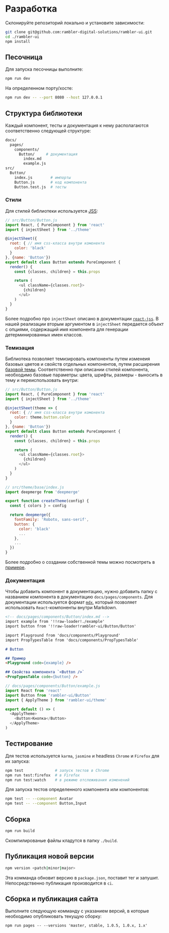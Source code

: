 # Разработка

Склонируйте репозиторий локально и установите зависимости:

```sh
git clone git@github.com:rambler-digital-solutions/rambler-ui.git
cd ./rambler-ui
npm install
```

## Песочница

Для запуска песочницы выполните:

```sh
npm run dev
```

На определенном порту/хосте:

```sh
npm run dev -- --port 8080 --host 127.0.0.1
```

## Структура библиотеки

Каждый компонент, тесты и документация к нему располагаются соответственно следующей структуре:

```sh
docs/
  pages/
    components/
      Button/     # документация
        index.md
        example.js
src/
  Button/
    index.js        # импорты
    Button.js       # код компонента
    Button.test.js  # тесты
```

### Стили

Для стилей библиотеки используется [JSS](https://github.com/cssinjs/jss):

```js
// src/Button/Button.js
import React, { PureComponent } from 'react'
import { injectSheet } from '../theme'

@injectSheet({
  root: { // имя css-класса внутри комонента
    color: 'black'
  }
}, {name: 'Button'})
export default class Button extends PureComponent {
  render() {
    const {classes, children} = this.props

    return (
      <ul className={classes.root}>
        {children}
      </ul>
    )
  }
}
```

Более подробно про `injectSheet` описано в документации [`react-jss`](https://github.com/cssinjs/react-jss). В нашей реализации вторым аргументом в `injectSheet` передается объект с опциями, содержащий имя компонента для генерации детерминированных имен классов.

### Темизация

Библиотека позволяет темизировать компоненты путем изменеия базовых цветов и свойств отдельных компонентов, путем расширения [базовой темы](https://github.com/rambler-digital-solutions/rambler-ui/tree/master/src/theme/base/index.js). Соответственно при описании стилей компонента, необходимо базовые параметры: цвета, шрифты, размеры - выносить в тему и переиспользовать внутри:

```js
// src/Button/Button.js
import React, { PureComponent } from 'react'
import { injectSheet } from '../theme'

@injectSheet(theme => {
  root: { // имя css-класса внутри комонента
    color: theme.button.color
  }
}, {name: 'Button'})
export default class Button extends PureComponent {
  render() {
    const {classes, children} = this.props

    return (
      <ul className={classes.root}>
        {children}
      </ul>
    )
  }
}

// src/theme/base/index.js
import deepmerge from 'deepmerge'

export function createTheme(config) {
  const { colors } = config

  return deepmerge({
    fontFamily: 'Roboto, sans-serif',
    button: {
      color: 'black'
      ...
    },
    ...
  })
}
```

Более подробно о создании собственной темы можно посмотреть в [примере](https://github.com/rambler-digital-solutions/rambler-ui/tree/master/examples/theming).

### Документация

Чтобы добавить компонент в документацию, нужно добавить папку с названием компонента в документацию `docs/pages/components`. Для документации используется формат [`mdx`](https://github.com/mdx-js/mdx), который позволяет использовать `React`-компоненты внутри Markdown.

```md
<!-- docs/pages/components/Button/index.md -->
import example from '!!raw-loader!./example'
import button from '!!raw-loader!rambler-ui/Button/Button'

import Playground from 'docs/components/Playground'
import PropTypesTable from 'docs/components/PropTypesTable'

# Button

## Пример
<Playground code={example} />

## Свойства компонента `<Button />`
<PropTypesTable code={button} />
```

```js
// docs/pages/components/Button/example.js
import React from 'react'
import Button from 'rambler-ui/Button'
import { ApplyTheme } from 'rambler-ui/theme'

export default () => (
  <ApplyTheme>
    <Button>Кнопка</Button>
  </ApplyTheme>
)
```

## Тестирование

Для тестов используется `karma`, `jasmine` и headless `Chrome` и `Firefox` для их запуска:

```sh
npm test              # запуск тестов в Chrome
npm run test:firefox  # в Firefox
npm run test:watch    # в режиме отслеживания изменений
```

Для запуска тестов определенного компонента или компонентов:

```sh
npm test -- --component Avatar
npm test -- --component Button,Input
```

## Сборка

```sh
npm run build
```

Скомпилированые файлы кладутся в папку `./build`.

## Публикация новой версии

```sh
npm version <patch|minor|major>
```

Эта комманда обновит версию в `package.json`, поставит тег и запушит. Непосредственно публикация производится в `ci`.

## Сборка и публикация сайта

Выполните следующую комманду с указанием версий, в которые необходимо опубликовать текущую сборку:

```
npm run pages -- --versions 'master, stable, 1.0.5, 1.0.x, 1.x'
```
